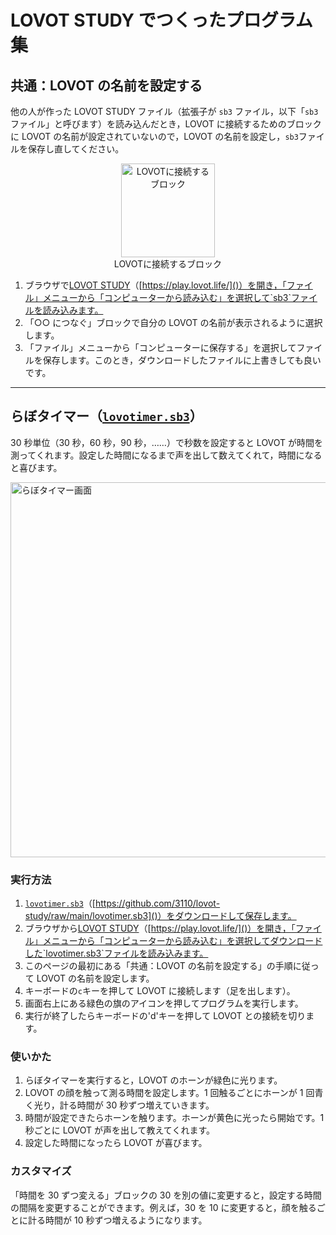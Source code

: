 # LOVOT STUDY でつくったプログラム集

## 共通：LOVOT の名前を設定する

他の人が作った LOVOT STUDY ファイル（拡張子が `sb3` ファイル，以下「`sb3`ファイル」と呼びます）を読み込んだとき，LOVOT に接続するためのブロックに LOVOT の名前が設定されていないので，LOVOT の名前を設定し，`sb3`ファイルを保存し直してください。

<p align="center">
    <a href="https://gyazo.com/3580213505f3c60753fb8bf356d90702"><img src="https://i.gyazo.com/3580213505f3c60753fb8bf356d90702.png" alt="LOVOTに接続するブロック" width="150"/></a><br />
    LOVOTに接続するブロック
</p>

1. ブラウザで[LOVOT STUDY](https://play.lovot.life/)（[https://play.lovot.life/]()）を開き，「ファイル」メニューから「コンピューターから読み込む」を選択して`sb3`ファイルを読み込みます。
1. 「○○ につなぐ」ブロックで自分の LOVOT の名前が表示されるように選択します。
1. 「ファイル」メニューから「コンピューターに保存する」を選択してファイルを保存します。このとき，ダウンロードしたファイルに上書きしても良いです。

---

## らぼタイマー（[`lovotimer.sb3`](https://github.com/3110/lovot-study/raw/main/lovotimer.sb3)）

30 秒単位（30 秒，60 秒，90 秒，……）で秒数を設定すると LOVOT が時間を測ってくれます。設定した時間になるまで声を出して数えてくれて，時間になると喜びます。

<a href="https://gyazo.com/3768fe270d982f4998bac82afb5e9ae8"><img src="https://i.gyazo.com/3768fe270d982f4998bac82afb5e9ae8.png" alt="らぼタイマー画面" width="600"/></a>

### 実行方法

1. [`lovotimer.sb3`](https://github.com/3110/lovot-study/raw/main/lovotimer.sb3)（[https://github.com/3110/lovot-study/raw/main/lovotimer.sb3]()）をダウンロードして保存します。
1. ブラウザから[LOVOT STUDY](https://play.lovot.life/)（[https://play.lovot.life/]()）を開き，「ファイル」メニューから「コンピューターから読み込む」を選択してダウンロードした`lovotimer.sb3`ファイルを読み込みます。
1. このページの最初にある「共通：LOVOT の名前を設定する」の手順に従って LOVOT の名前を設定します。
1. キーボードの`c`キーを押して LOVOT に接続します（足を出します）。
1. 画面右上にある緑色の旗のアイコンを押してプログラムを実行します。
1. 実行が終了したらキーボードの'd'キーを押して LOVOT との接続を切ります。

### 使いかた

1. らぼタイマーを実行すると，LOVOT のホーンが緑色に光ります。
1. LOVOT の顔を触って測る時間を設定します。1 回触るごとにホーンが 1 回青く光り，計る時間が 30 秒ずつ増えていきます。
1. 時間が設定できたらホーンを触ります。ホーンが黄色に光ったら開始です。1 秒ごとに LOVOT が声を出して教えてくれます。
1. 設定した時間になったら LOVOT が喜びます。

### カスタマイズ

「時間を 30 ずつ変える」ブロックの 30 を別の値に変更すると，設定する時間の間隔を変更することができます。例えば，30 を 10 に変更すると，顔を触るごとに計る時間が 10 秒ずつ増えるようになります。

